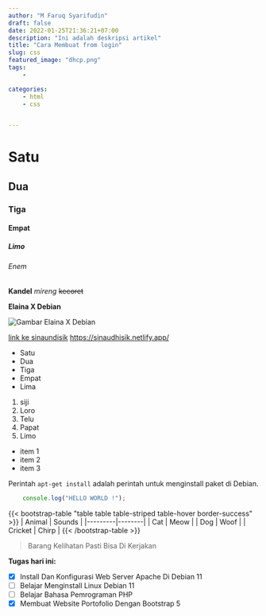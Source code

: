 ```yaml
---
author: "M Faruq Syarifudin"
draft: false
date: 2022-01-25T21:36:21+07:00
description: "Ini adalah deskripsi artikel"
title: "Cara Membuat from login"
slug: css
featured_image: "dhcp.png"
tags:
    - 

categories:
    - html
    - css


---
```


# Satu
## Dua
### Tiga
#### Empat
##### Limo
###### Enem

**Kandel**
*mireng*
~~kecoret~~

**Elaina X Debian**

![Gambar Elaina X Debian](https://sinaudhisik.netlify.app/img/dhcp.png)

[link ke sinaundisik](https://sinaudhisik.netlify.app/ "Pergi ke sinaundisik.my.id")
https://sinaudhisik.netlify.app/

* Satu
* Dua
* Tiga
* Empat
* Lima

1. siji
2. Loro
3. Telu
4. Papat
5. Limo

- item 1
- item 2
- item 3

Perintah `apt-get install` adalah perintah untuk menginstall paket di Debian.

```javascript
    console.log("HELLO WORLD !");
```

{{< bootstrap-table "table table table-striped table-hover border-success" >}}
| Animal  | Sounds |
|---------|--------|
| Cat     | Meow   |
| Dog     | Woof   |
| Cricket | Chirp  |
{{< /bootstrap-table >}}

> Barang Kelihatan Pasti Bisa Di Kerjakan

**Tugas hari ini:**

- [x] Install Dan Konfigurasi Web Server Apache Di Debian 11
- [ ] Belajar Menginstall Linux Debian 11
- [ ] Belajar Bahasa Pemrograman PHP
- [x] Membuat Website Portofolio Dengan Bootstrap 5